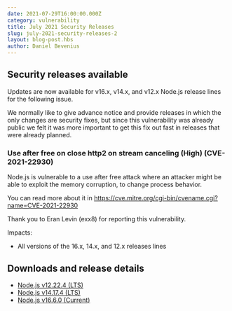 ```yaml
---
date: 2021-07-29T16:00:00.000Z
category: vulnerability
title: July 2021 Security Releases
slug: july-2021-security-releases-2
layout: blog-post.hbs
author: Daniel Bevenius
---
```


## Security releases available

Updates are now available for v16.x, v14.x, and v12.x Node.js release lines for
the following issue.

We normally like to give advance notice and provide releases in which the only
changes are security fixes, but since this vulnerability was already public we
felt it was more important to get this fix out fast in releases that were
already planned.

### Use after free on close http2 on stream canceling (High) (CVE-2021-22930)

Node.js is vulnerable to a use after free attack where an attacker might
be able to exploit the memory corruption, to change process behavior.

You can read more about it in
https://cve.mitre.org/cgi-bin/cvename.cgi?name=CVE-2021-22930

Thank you to Eran Levin (exx8) for reporting this vulnerability.

Impacts:
* All versions of the 16.x, 14.x, and 12.x releases lines

## Downloads and release details

* [Node.js v12.22.4 (LTS)](https://nodejs.org/en/blog/release/v12.22.4/)
* [Node.js v14.17.4 (LTS)](https://nodejs.org/en/blog/release/v14.17.4/)
* [Node.js v16.6.0 (Current)](https://nodejs.org/en/blog/release/v16.6.0/)
